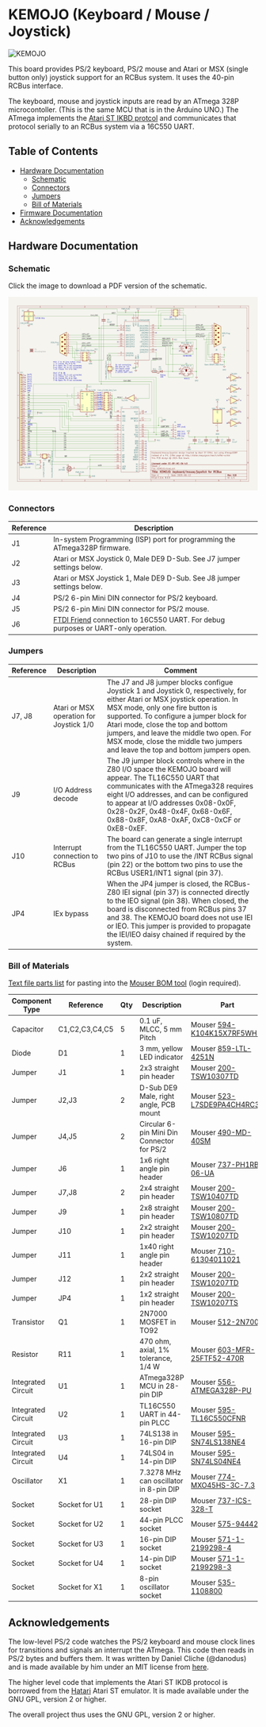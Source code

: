
# KEMOJO (Keyboard / Mouse / Joystick)

![KEMOJO](docs/KEMOJO_V1A.png)

This board provides PS/2 keyboard, PS/2 mouse and Atari or MSX (single
button only) joystick support for an RCBus system. It uses the 40-pin
RCBus interface. 

The keyboard, mouse and joystick inputs are read by an ATmega 328P
microcontoller. (This is the same MCU that is in the Arduino UNO.) The
ATmega implements the [Atari ST IKBD
protcol](https://archive.org/details/Intelligent_Keyboard_ikbd_Protocol_Feb_26_1985/)
and communicates that protocol serially to an RCBus system via a
16C550 UART.

## Table of Contents
* [Hardware Documentation](#hardware-documentation)
  * [Schematic](#schematic)
  * [Connectors](#connectors)
  * [Jumpers](#jumpers)
  * [Bill of Materials](#bill-of-materials)
* [Firmware Documentation](#firmware-documentation)
* [Acknowledgements](#acknowledgements)

## Hardware Documentation

### Schematic

Click the image to download a PDF version of the schematic.

[![Schematic](hardware/KEMOJO_schematic.png)](hardware/KEMOJO_schematic.pdf)

### Connectors

| Reference | Description                                                  |
| --------- | ------------------------------------------------------------ |
| J1        | In-system Programming (ISP) port for programming the ATmega328P firmware. |
| J2        | Atari or MSX Joystick 0, Male DE9 D-Sub. See J7 jumper settings below. |
| J3        | Atari or MSX Joystick 1, Male DE9 D-Sub. See J8 jumper settings below. |
| J4        | PS/2 6-pin Mini DIN connector for PS/2 keyboard.             |
| J5        | PS/2 6-pin Mini DIN connector for PS/2 mouse.                |
| J6        | [FTDI Friend](https://www.adafruit.com/product/284) connection to 16C550 UART. For debug purposes or UART-only operation. |

### Jumpers

| Reference | Description                             | Comment                                                      |
| --------- | --------------------------------------- | ------------------------------------------------------------ |
| J7, J8    | Atari or MSX operation for Joystick 1/0 | The J7 and J8 jumper blocks configue Joystick 1 and Joystick 0, respectively, for either Atari or MSX joystick operation. In MSX mode, only one fire button is supported. To configure a jumper block for Atari mode, close the top and bottom jumpers, and leave the middle two open. For MSX mode, close the middle two jumpers and leave the top and bottom jumpers open. |
| J9        | I/O Address decode                      | The J9 jumper block controls where in the Z80 I/O space the KEMOJO board will appear. The TL16C550 UART that communicates with the ATmega328 requires eight I/O addresses, and can be configured to appear at I/O addresses 0x08-0x0F, 0x28-0x2F, 0x48-0x4F, 0x68-0x6F, 0x88-0x8F, 0xA8-0xAF, 0xC8-0xCF or 0xE8-0xEF. |
| J10       | Interrupt connection to RCBus           | The board can generate a single interrupt from the TL16C550 UART. Jumper the top two pins of J10 to use the /INT RCBus signal (pin 22) or the bottom two pins to use the RCBus USER1/INT1 signal (pin 37). |
| JP4       | IEx bypass                              | When the JP4 jumper is closed, the RCBus-Z80 IEI signal (pin 37) is connected directly to the IEO signal (pin 38). When closed, the board is disconnected from RCBus pins 37 and 38. The KEMOJO board does not use IEI or IEO. This jumper is provided to propagate the IEI/IEO daisy chained if required by the system. |

### Bill of Materials

[Text file parts list](hardware/KEMOJO_mouser.txt) for pasting into the [Mouser BOM tool](https://www.mouser.com/Bom/Upload) (login required).

| Component Type     | Reference      | Qty | Description                                | Part                                                                                     |
| ------------------ | -------------- | --- | ------------------------------------------ | ---------------------------------------------------------------------------------------- |
| Capacitor          | C1,C2,C3,C4,C5 |   5 | 0.1 uF, MLCC, 5 mm Pitch                   | Mouser [594-K104K15X7RF5WH5](https://www.mouser.com/ProductDetail/594-K104K15X7RF5WH5)   |
| Diode              | D1             |   1 | 3 mm, yellow LED indicator                 | Mouser [859-LTL-4251N](https://www.mouser.com/ProductDetail/859-LTL-4251N)               |
| Jumper             | J1             |   1 | 2x3 straight pin header                    | Mouser [200-TSW10307TD](https://www.mouser.com/ProductDetail/200-TSW10307TD)             |
| Jumper             | J2,J3          |   2 | D-Sub DE9 Male, right angle, PCB mount     | Mouser [523-L7SDE9PA4CH4RC39](https://www.mouser.com/ProductDetail/523-L7SDE9PA4CH4RC39) |
| Jumper             | J4,J5          |   2 | Circular 6-pin Mini Din Connector for PS/2 | Mouser [490-MD-40SM](https://www.mouser.com/ProductDetail/490-MD-40SM)                   |
| Jumper             | J6             |   1 | 1x6 right angle pin header                 | Mouser [737-PH1RB-06-UA](https://www.mouser.com/ProductDetail/737-PH1RB-06-UA)           |
| Jumper             | J7,J8          |   2 | 2x4 straight pin header                    | Mouser [200-TSW10407TD](https://www.mouser.com/ProductDetail/200-TSW10407TD)             |
| Jumper             | J9             |   1 | 2x8 straight pin header                    | Mouser [200-TSW10807TD](https://www.mouser.com/ProductDetail/200-TSW10807TD)             |
| Jumper             | J10            |   1 | 2x2 straight pin header                    | Mouser [200-TSW10207TD](https://www.mouser.com/ProductDetail/200-TSW10207TD)             |
| Jumper             | J11            |   1 | 1x40 right angle pin header                | Mouser [710-61304011021](https://www.mouser.com/ProductDetail/710-61304011021)           |
| Jumper             | J12            |   1 | 2x2 straight pin header                    | Mouser [200-TSW10207TD](https://www.mouser.com/ProductDetail/200-TSW10207TD)             |
| Jumper             | JP4            |   1 | 1x2 straight pin header                    | Mouser [200-TSW10207TS](https://www.mouser.com/ProductDetail/200-TSW10207TS)             |
| Transistor         | Q1             |   1 | 2N7000  MOSFET in TO92                     | Mouser [512-2N7000](https://www.mouser.com/ProductDetail/512-2N7000)                     |
| Resistor           | R11            |   1 | 470 ohm, axial, 1% tolerance, 1/4 W        | Mouser [603-MFR-25FTF52-470R](https://www.mouser.com/ProductDetail/603-MFR-25FTF52-470R) |
| Integrated Circuit | U1             |   1 | ATmega328P MCU in 28-pin DIP               | Mouser [556-ATMEGA328P-PU](https://www.mouser.com/ProductDetail/556-ATMEGA328P-PU)       |
| Integrated Circuit | U2             |   1 | TL16C550 UART in 44-pin PLCC               | Mouser [595-TL16C550CFNR](https://www.mouser.com/ProductDetail/595-TL16C550CFNR)         |
| Integrated Circuit | U3             |   1 | 74LS138 in 16-pin DIP                      | Mouser [595-SN74LS138NE4](https://www.mouser.com/ProductDetail/595-SN74LS138NE4)         |
| Integrated Circuit | U4             |   1 | 74LS04 in 14-pin DIP                       | Mouser [595-SN74LS04NE4](https://www.mouser.com/ProductDetail/595-SN74LS04NE4)           |
| Oscillator         | X1             |   1 | 7.3278 MHz can oscillator in 8-pin DIP     | Mouser [774-MXO45HS-3C-7.3](https://www.mouser.com/ProductDetail/774-MXO45HS-3C-7.3)     |
| Socket             | Socket for U1  |   1 | 28-pin DIP socket                          | Mouser [737-ICS-328-T](https://www.mouser.com/ProductDetail/737-ICS-328-T)               |
| Socket             | Socket for U2  |   1 | 44-pin PLCC socket                         | Mouser [575-944424](https://www.mouser.com/ProductDetail/575-944424)                     |
| Socket             | Socket for U3  |   1 | 16-pin DIP socket                          | Mouser [571-1-2199298-4](https://www.mouser.com/ProductDetail/571-1-2199298-4)           |
| Socket             | Socket for U4  |   1 | 14-pin DIP socket                          | Mouser [571-1-2199298-3](https://www.mouser.com/ProductDetail/571-1-2199298-3)           |
| Socket             | Socket for X1  |   1 | 8-pin oscillator socket                    | Mouser [535-1108800](https://www.mouser.com/ProductDetail/535-1108800)                   |


## Acknowledgements

The low-level PS/2 code watches the PS/2 keyboard and mouse clock
lines for transitions and signals an interrupt the ATmega. This code
then reads in PS/2 bytes and buffers them. It was written by Daniel
Cliche (@danodus) and is made available by him under an MIT license
from [here](https://github.com/danodus/rosco_m68k_io).

The higher level code that implements the Atari ST IKDB protocol is
borrowed from the [Hatari](https://www.hatari-emu.org) Atari ST
emulator. It is made available under the GNU GPL, version 2 or higher. 

The overall project thus uses the GNU GPL, version 2 or higher.
